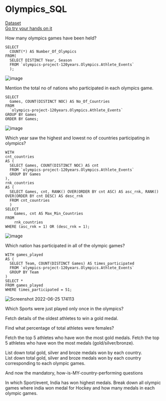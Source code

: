 # Olympics_SQL

[Dataset](https://www.kaggle.com/datasets/heesoo37/120-years-of-olympic-history-athletes-and-results?select=noc_regions.csv) </br>
[Go try your hands on it](https://console.cloud.google.com/bigquery?sq=410130076228:b9aad05d05da4af8a21ef37823fd13db)


How many olympics games have been held? 

    SELECT 
      COUNT(*) AS Number_Of_Olympics
    FROM( 
      SELECT DISTINCT Year, Season
      FROM `olympics-project-120years.Olympics.Athlete_Events`
      );

![image](https://user-images.githubusercontent.com/91784043/175772998-265866a1-5233-4e89-9dec-d734b5570d2a.png)

Mention the total no of nations who participated in each olympics game.

    SELECT 
      Games, COUNT(DISTINCT NOC) AS No_Of_Countries
    FROM 
      `olympics-project-120years.Olympics.Athlete_Events`
    GROUP BY Games
    ORDER BY Games;

![image](https://user-images.githubusercontent.com/91784043/175773057-4e57d0f8-401d-415f-9ffc-83aecc36646c.png)


Which year saw the highest and lowest no of countries participating in olympics?

    WITH
    cnt_countries
    AS (
      SELECT Games, COUNT(DISTINCT NOC) AS cnt
      FROM `olympics-project-120years.Olympics.Athlete_Events`
      GROUP BY Games
    ),
    rnk_countries
    AS (
      SELECT Games, cnt, RANK() OVER(ORDER BY cnt ASC) AS asc_rnk, RANK() OVER(ORDER BY cnt DESC) AS desc_rnk
      FROM cnt_countries
      )
    SELECT 
        Games, cnt AS Max_Min_Countries
    FROM 
        rnk_countries
    WHERE (asc_rnk = 1) OR (desc_rnk = 1);

![image](https://user-images.githubusercontent.com/91784043/175773084-439200cb-e5ed-473e-812d-b2622b4fdd8d.png)


Which nation has participated in all of the olympic games?

    WITH games_played
    AS (
      SELECT Team, COUNT(DISTINCT Games) AS times_participated
      FROM `olympics-project-120years.Olympics.Athlete_Events`
      GROUP BY Team
    )
    SELECT *
    FROM games_played
    WHERE times_participated = 51;

![Screenshot 2022-06-25 174113](https://user-images.githubusercontent.com/91784043/175772967-2573bbaa-9ab8-4b56-b86f-dc03a8f57947.png)


Which Sports were just played only once in the olympics?<br/>

Fetch details of the oldest athletes to win a gold medal.

Find what percentage of total athletes were females?

Fetch the top 5 athletes who have won the most gold medals.
Fetch the top 5 athletes who have won the most medals (gold/silver/bronze).


List down total gold, silver and broze medals won by each country.<br/>
List down total gold, silver and broze medals won by each country corresponding to each olympic games.<br/>

And now the mandatory, how-is-MY-country-performing questions

In which Sport/event, India has won highest medals.
Break down all olympic games where india won medal for Hockey and how many medals in each olympic games.
